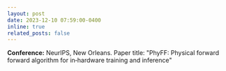 ```yaml
---
layout: post
date: 2023-12-10 07:59:00-0400
inline: true
related_posts: false
---
```


 **Conference:** NeurIPS, New Orleans. Paper title: "PhyFF: Physical forward forward algorithm for in‑hardware training and inference"
